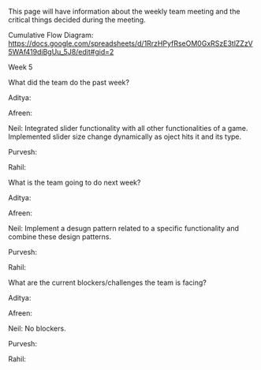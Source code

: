 This page will have information about the weekly team meeting and the critical things decided during the meeting.

Cumulative Flow Diagram: https://docs.google.com/spreadsheets/d/1RrzHPyfRseOM0GxRSzE3tlZZzV5WAf419diBgUu_5J8/edit#gid=2

Week 5

What did the team do the past week?

Aditya: 

Afreen: 

Neil: Integrated slider functionality with all other functionalities of a game. Implemented slider size change dynamically as oject hits it and its type.

Purvesh: 

Rahil: 

What is the team going to do next week?

Aditya:

Afreen:

Neil: Implement a desugn pattern related to a specific functionality and combine these design patterns.

Purvesh: 

Rahil: 

What are the current blockers/challenges the team is facing?

Aditya:

Afreen: 

Neil: No blockers.

Purvesh: 

Rahil: 
